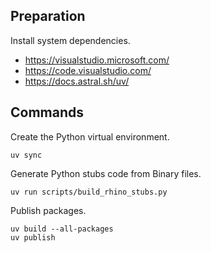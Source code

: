 ## Preparation

Install system dependencies.

- https://visualstudio.microsoft.com/
- https://code.visualstudio.com/
- https://docs.astral.sh/uv/

## Commands

Create the Python virtual environment.

```shell
uv sync
```

Generate Python stubs code from Binary files.

```shell
uv run scripts/build_rhino_stubs.py
```

Publish packages.

```shell
uv build --all-packages
uv publish
```

